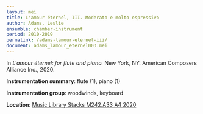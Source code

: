 ```yaml
---
layout: mei
title: L'amour éternel, III. Moderato e molto espressivo
author: Adams, Leslie
ensemble: chamber-instrument
period: 2010-2019
permalink: /adams-lamour-eternel-iii/
document: adams_lamour_eternel003.mei
---
```


In *L'amour éternel: for flute and piano.* New York, NY: American Composers Alliance Inc., 2020.

**Instrumentation summary**: flute (1), piano (1)

**Instrumentation group**: woodwinds, keyboard

**Location**: <a href="https://tufts.primo.exlibrisgroup.com/permalink/01TUN_INST/1kc9gia/alma991018698258203851" target="_blank">Music Library Stacks M242.A33 A4 2020</a>
